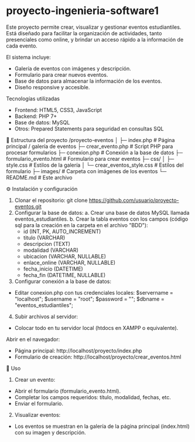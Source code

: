 # proyecto-ingenieria-software1

Este proyecto permite crear, visualizar y gestionar eventos estudiantiles. Está diseñado para facilitar la organización de actividades, tanto presenciales como online, y brindar un acceso rápido a la información de cada evento.

El sistema incluye:

- Galería de eventos con imágenes y descripción.
- Formulario para crear nuevos eventos.
- Base de datos para almacenar la información de los eventos.
- Diseño responsive y accesible.


Tecnologías utilizadas
- Frontend: HTML5, CSS3, JavaScript
- Backend: PHP 7+
- Base de datos: MySQL
- Otros: Prepared Statements para seguridad en consultas SQL

📂 Estructura del proyecto
/proyecto-eventos
│
├─ index.php              # Página principal / galería de eventos
├─ crear_evento.php       # Script PHP para procesar formularios
├─ conexion.php           # Conexión a la base de datos
├─ formulario_evento.html # Formulario para crear eventos
├─ css/
│   ├─ style.css          # Estilos de la galería
│   └─ crear_eventos_style.css # Estilos del formulario
├─ images/                # Carpeta con imágenes de los eventos
└─ README.md              # Este archivo

⚙️ Instalación y configuración

1. Clonar el repositorio:
   git clone https://github.com/usuario/proyecto-eventos.git
2. Configurar la base de datos:
  a. Crear una base de datos MySQL llamada eventos_estudiantiles.
  b. Crear la tabla eventos con los campos (código sql para la creación en la carpeta en el archivo "BDD"):
      - id (INT, PK, AUTO_INCREMENT)
      - titulo (VARCHAR)
      - descripcion (TEXT)
      - modalidad (VARCHAR)
      - ubicacion (VARCHAR, NULLABLE)
      - enlace_online (VARCHAR, NULLABLE)
      - fecha_inicio (DATETIME)
      - fecha_fin (DATETIME, NULLABLE)
3. Configurar conexión a la base de datos:
  - Editar conexion.php con tus credenciales locales:
        $servername = "localhost";
        $username = "root";
        $password = "";
        $dbname = "eventos_estudiantiles";
4. Subir archivos al servidor:
- Colocar todo en tu servidor local (htdocs en XAMPP o equivalente).

Abrir en el navegador:
- Página principal: http://localhost/proyecto/index.php
- Formulario de creación: http://localhost/proyecto/crear_eventos.html

🚀 Uso
1. Crear un evento:
  - Abrir el formulario (formulario_evento.html).
  - Completar los campos requeridos: título, modalidad, fechas, etc.
  - Enviar el formulario.
2. Visualizar eventos:
  - Los eventos se muestran en la galería de la página principal (index.html) con su imagen y descripción.
